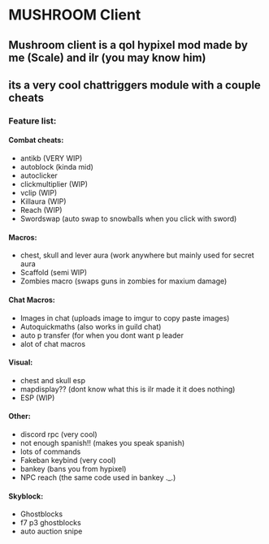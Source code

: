 # MUSHROOM Client

## Mushroom client is a qol hypixel mod made by me (Scale) and ilr (you may know him)
## its a very cool chattriggers module with a couple cheats

### Feature list: 

#### Combat cheats:
- antikb (VERY WIP)
- autoblock (kinda mid)
- autoclicker
- clickmultiplier (WIP)
- vclip (WIP)
- Killaura (WIP)
- Reach (WIP)
- Swordswap (auto swap to snowballs when you click with sword)
#### Macros:
- chest, skull and lever aura (work anywhere but mainly used for secret aura
- Scaffold (semi WIP)
- Zombies macro (swaps guns in zombies for maxium damage)
#### Chat Macros:
- Images in chat (uploads image to imgur to copy paste images)
- Autoquickmaths (also works in guild chat)
- auto p transfer (for when you dont want p leader
- alot of chat macros
#### Visual:
- chest and skull esp 
- mapdisplay?? (dont know what this is ilr made it it does nothing)
- ESP (WIP)
#### Other:
- discord rpc (very cool)
- not enough spanish!! (makes you speak spanish)
- lots of commands
- Fakeban keybind (very cool)
- bankey (bans you from hypixel)
- NPC reach (the same code used in bankey ._.)
#### Skyblock:
- Ghostblocks
- f7 p3 ghostblocks
- auto auction snipe
